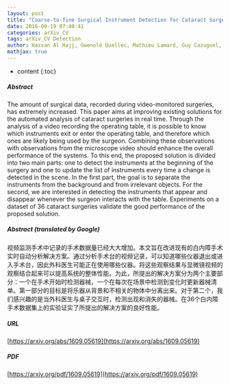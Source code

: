 ```yaml
---
layout: post
title: "Coarse-to-fine Surgical Instrument Detection for Cataract Surgery Monitoring"
date: 2016-09-19 07:40:41
categories: arXiv_CV
tags: arXiv_CV Detection
author: Hassan Al Hajj, Gwenolé Quellec, Mathieu Lamard, Guy Cazuguel, Béatrice Cochener
mathjax: true
---
```


* content
{:toc}

##### Abstract
The amount of surgical data, recorded during video-monitored surgeries, has extremely increased. This paper aims at improving existing solutions for the automated analysis of cataract surgeries in real time. Through the analysis of a video recording the operating table, it is possible to know which instruments exit or enter the operating table, and therefore which ones are likely being used by the surgeon. Combining these observations with observations from the microscope video should enhance the overall performance of the systems. To this end, the proposed solution is divided into two main parts: one to detect the instruments at the beginning of the surgery and one to update the list of instruments every time a change is detected in the scene. In the first part, the goal is to separate the instruments from the background and from irrelevant objects. For the second, we are interested in detecting the instruments that appear and disappear whenever the surgeon interacts with the table. Experiments on a dataset of 36 cataract surgeries validate the good performance of the proposed solution.

##### Abstract (translated by Google)
视频监测手术中记录的手术数据量已经大大增加。本文旨在改进现有的白内障手术实时自动分析解决方案。通过分析手术台的视频记录，可以知道哪些仪器退出或进入手术台，因此外科医生可能正在使用哪些仪器。将这些观察结果与显微镜视频的观察结合起来可以提高系统的整体性能。为此，所提出的解决方案分为两个主要部分：一个在手术开始时检测器械，一个在每次在场景中检测到变化时更新器械清单。第一部分的目标是将乐器从背景和不相关的物体中分离出来。对于第二个，我们感兴趣的是当外科医生与桌子交互时，检测出现和消失的器械。在36个白内障手术数据集上的实验证实了所提出的解决方案的良好性能。

##### URL
[https://arxiv.org/abs/1609.05619](https://arxiv.org/abs/1609.05619)

##### PDF
[https://arxiv.org/pdf/1609.05619](https://arxiv.org/pdf/1609.05619)

